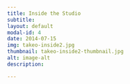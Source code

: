 ```yaml
---
title: Inside the Studio
subtitle:
layout: default
modal-id: 4
date: 2014-07-15
img: takeo-inside2.jpg
thumbnail: takeo-inside2-thumbnail.jpg
alt: image-alt
description:

---
```

